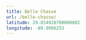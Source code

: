 ```yaml
---
title: Belle Chasse
url: /belle-chasse/
latitude: 29.854928700000002
longitude: -89.9906253
---
```

